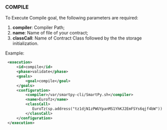 ### COMPILE

To Execute Compile goal, the following parameters are required:

1. **compiler**: Compiler Path;
2. **name**: Name of file of your contract;
3. **classCall**: Name of Contract Class followed by the the storage initialization. 

Example:
```xml
 <execution>
	 <id>compile</id>
	 <phase>validate</phase>
	 <goals>
		 <goal>compile</goal>
	 </goals>
	 <configuration>
		 <compiler>/var/smartpy-cli/SmartPy.sh</compiler>
		 <name>EuroTz</name>
		 <classCall>
			EuroTz(sp.address("tz1djN1zPWUYpanMS1YhKJ2EmFSYs6qjf4bW"))
		 </classCall>
	 </configuration>
 </execution>
```
